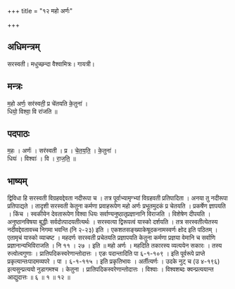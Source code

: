 +++
title = "१२ महो अर्णः"

+++
## अधिमन्त्रम्
सरस्वती। मधुच्छन्दा वैश्वामित्रः। गायत्री।

## मन्त्रः
म॒हो अर्णः॒ सर॑स्वती॒ प्र चे॑तयति के॒तुना॑ ।  
धियो॒ विश्वा॒ वि रा॑जति ॥

## पदपाठः
म॒हः । अर्णः॑ । सर॑स्वती । प्र । चे॒त॒य॒ति॒ । के॒तुना॑ ।  
धियः॑ । विश्वाः॑ । वि । रा॒ज॒ति॒ ॥

## भाष्यम्
द्विविधा हि सरस्वती विग्रहवद्देवता नदीरूपा च । तत्र पूर्वाभ्यामृग्भ्यां विग्रहवती प्रतिपादिता । अनया तु नदीरूपा प्रतिपाद्यते । तादृशी सरस्वती केतुना कर्मणा प्रवाहरूपेण महो अर्णः प्रभूतमुदकं प्र चेतयति । प्रकर्षेण ज्ञापयति । किंच । स्वकीयेन देवतारूपेण विश्वा धियः सर्वाण्यनुष्ठातृप्रज्ञानानि विराजति । विशेषेण दीपयति । अनुष्ठानविषया बुद्धीः सर्वदोत्पादयतीत्यर्थः । सरस्वत्या द्विरूपत्वं यास्को दर्शयति । तत्र सरस्वतीत्येतस्य नदीवद्देवतावच्च निगमा भवन्ति (नि २-२३) इति । एकशतसङ्ख्याकेषूदकनामस्वर्णः क्षोद इति पठितम् । एतामृचं यास्को व्याचष्ट । महदर्णः सरस्वती प्रचेतयति प्रज्ञापयति केतुना कर्मणा प्रज्ञया वेमानि च सर्वाणि प्रज्ञानान्यभिविराजति । नि ११ । २७ । इति ॥ महो अर्णः । महदिति तकारस्य व्यत्ययेन सकारः । तस्य रुत्वोत्वगुणाः । प्रातिपदिकस्वरेणान्तोदात्तः । एङः पदान्तादिति पा ६-१-१०९ । इति पूर्वरूपे प्राप्ते प्रकृत्यान्तःपादमव्यपरे । पा । ६-१-११५ । इति प्रकृतिभावः । अर्तीत्यर्णः । उदके नुट् च (उ ४-१९६) इत्यसुन्प्रत्ययो नुडागमश्च । केतुना । प्रातिपदिकस्वरेणान्तोदात्तः । विश्वाः । विश्वशब्दः क्वन्प्रत्ययान्त आद्युदात्तः ॥ ६ ॥ १ ॥ १२ ॥
